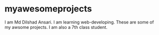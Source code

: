 # myawesomeprojects
I am Md Dilshad Ansari.
I am learning web-developing.
These are some of my awsome projects.
I am also a 7th class student.
